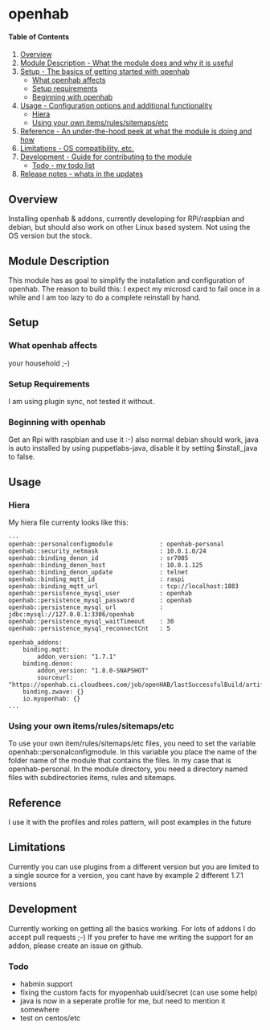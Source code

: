 # openhab

#### Table of Contents

1. [Overview](#overview)
2. [Module Description - What the module does and why it is useful](#module-description)
3. [Setup - The basics of getting started with openhab](#setup)
    * [What openhab affects](#what-openhab-affects)
    * [Setup requirements](#setup-requirements)
    * [Beginning with openhab](#beginning-with-openhab)
4. [Usage - Configuration options and additional functionality](#usage)
    * [Hiera](#hiera)
    * [Using your own items/rules/sitemaps/etc](#Using-your-own-items/rules/sitemaps/etc)
5. [Reference - An under-the-hood peek at what the module is doing and how](#reference)
5. [Limitations - OS compatibility, etc.](#limitations)
6. [Development - Guide for contributing to the module](#development)
    * [Todo - my todo list](#todo)
7. [Release notes - whats in the updates](#release-notes)    

## Overview

Installing openhab & addons, currently developing for RPi/raspbian and debian, but should also work
on other Linux based system. Not using the OS version but the stock.

## Module Description

This module has as goal to simplify the installation and configuration of openhab.
The reason to build this: I expect my microsd card to fail once in a while and I am
too lazy to do a complete reinstall by hand.

## Setup

### What openhab affects
your household ;-)

### Setup Requirements

I am using plugin sync, not tested it without.


### Beginning with openhab

Get an Rpi with raspbian and use it :-) also normal debian should work,
java is auto installed by using puppetlabs-java, disable it by setting $install_java  to false.

## Usage

### Hiera
My hiera file currenty looks like this:
```
---
openhab::personalconfigmodule             : openhab-personal
openhab::security_netmask                 : 10.0.1.0/24
openhab::binding_denon_id                 : sr7005
openhab::binding_denon_host               : 10.0.1.125
openhab::binding_denon_update             : telnet
openhab::binding_mqtt_id                  : raspi
openhab::binding_mqtt_url                 : tcp://localhost:1883
openhab::persistence_mysql_user           : openhab
openhab::persistence_mysql_password       : openhab
openhab::persistence_mysql_url            : jdbc:mysql://127.0.0.1:3306/openhab
openhab::persistence_mysql_waitTimeout    : 30
openhab::persistence_mysql_reconnectCnt   : 5

openhab_addons:
    binding.mqtt:
        addon_version: "1.7.1"
    binding.denon:
        addon_version: "1.8.0-SNAPSHOT"
        sourceurl:     "https://openhab.ci.cloudbees.com/job/openHAB/lastSuccessfulBuild/artifact/distribution/target/"
    binding.zwave: {}
    io.myopenhab: {}
...
```
### Using your own items/rules/sitemaps/etc
To use your own item/rules/sitemaps/etc files, you need to set the variable openhab::personalconfigmodule. In this
variable you place the name of the folder name of the module that contains the files. In my case that is openhab-personal.
In the module directory, you need a directory named files with subdirectories items, rules and sitemaps.

## Reference

I use it with the profiles and roles pattern, will post examples in the future

## Limitations

Currently you can use plugins from a different version but you are limited to a single
source for a version, you cant have by example 2 different 1.7.1 versions

## Development

Currently working on getting all the basics working. For lots of addons I do accept pull requests ;-)
If you prefer to have me writing the support for an addon, please create an issue on github.

### Todo
* habmin support
* fixing the custom facts for myopenhab uuid/secret (can use some help)
* java is now in a seperate profile for me, but need to mention it somewhere
* test on centos/etc
